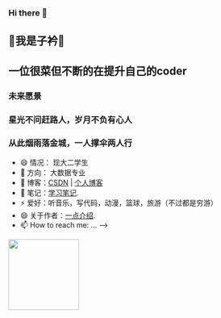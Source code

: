 ### Hi there 👋
## 👋我是子衿👋

## 一位很菜但不断的在提升自己的coder
### 未来愿景
   ### 星光不问赶路人，岁月不负有心人
   ### 从此烟雨落金城，一人撑伞两人行
- 😄 情况： 现大二学生
- 🔭 方向： 大数据专业
- 🌱 博客：<a href="https://blog.csdn.net/m0_70638653?spm=1000.2115.3001.5343" rel="nofollow">CSDN</a> | <a href="https://mzijin.github.io/" rel="nofollow">个人博客</a>
- 👯 笔记：<a href="https://www.yuque.com/mzijin/tioshq" rel="nofollow">学习笔记</a>.
- ⚡ 爱好：听音乐，写代码，动漫，篮球，旅游（不过都是穷游）
- 😄 关于作者：<a href="https://www.yuque.com/mzijin/tioshq" rel="nofollow">一点介绍</a>.
- 📫 How to reach me: ...
-->
<img height="140px" src="https://github-readme-stats.vercel.app/api?username=mzijin&amp;show_icons=true&amp;theme=radical&amp;bg_color=0,EC6C6C,FFD479,FFFC79,73FA79&amp;theme=synthwave&amp;locale=cn&amp;hide_title=true&amp;hide_border=true" style="max-width: 100%;">
